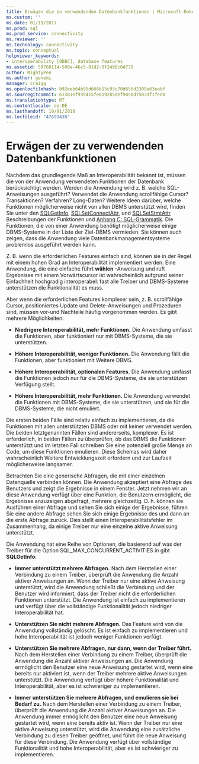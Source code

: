 ```yaml
---
title: Erwägen die zu verwendenden Datenbankfunktionen | Microsoft-Dokumentation
ms.custom: ''
ms.date: 01/19/2017
ms.prod: sql
ms.prod_service: connectivity
ms.reviewer: ''
ms.technology: connectivity
ms.topic: conceptual
helpviewer_keywords:
- interoperability [ODBC], database features
ms.assetid: 59760114-508e-46c5-81d2-8f2498c0d778
author: MightyPen
ms.author: genemi
manager: craigg
ms.openlocfilehash: b92eeb64b95d666b15c03c70d656d2309a63eabf
ms.sourcegitcommit: 61381ef939415fe019285def9450d7583df1fed0
ms.translationtype: MT
ms.contentlocale: de-DE
ms.lasthandoff: 10/01/2018
ms.locfileid: "47693438"
---
```

# <a name="considering-database-features-to-use"></a>Erwägen der zu verwendenden Datenbankfunktionen
Nachdem das grundlegende Maß an Interoperabilität bekannt ist, müssen die von der Anwendung verwendeten Funktionen der Datenbank berücksichtigt werden. Werden die Anwendung wird z. B. welche SQL-Anweisungen ausgeführt? Verwendet die Anwendung scrollfähige Cursor? Transaktionen? Verfahren? Long-Daten? Weitere Ideen darüber, welche Funktionen möglicherweise nicht von allen DBMS unterstützt wird, finden Sie unter den [SQLGetInfo](../../../odbc/reference/syntax/sqlgetinfo-function.md), [SQLSetConnectAttr](../../../odbc/reference/syntax/sqlsetconnectattr-function.md), und [SQLSetStmtAttr](../../../odbc/reference/syntax/sqlsetstmtattr-function.md) Beschreibungen der Funktionen und [ Anhang C: SQL-Grammatik](../../../odbc/reference/appendixes/appendix-c-sql-grammar.md). Die Funktionen, die von einer Anwendung benötigt möglicherweise einige DBMS-Systeme in der Liste der Ziel-DBMS vermieden. Sie können auch zeigen, dass die Anwendung viele Datenbankmanagementsysteme problemlos ausgeführt werden kann.  
  
 Z. B. wenn die erforderlichen Features einfach sind, können sie in der Regel mit einem hohen Grad an Interoperabilität implementiert werden. Eine Anwendung, die eine einfache führt **wählen** -Anweisung und ruft Ergebnisse mit einem Vorwärtscursor ist wahrscheinlich aufgrund seiner Einfachheit hochgradig interoperabel: fast alle Treiber und DBMS-Systeme unterstützen die Funktionalität es muss.  
  
 Aber wenn die erforderlichen Features komplexer sein, z. B. scrollfähige Cursor, positioniertes Update und Delete-Anweisungen und Prozeduren sind, müssen vor-und Nachteile häufig vorgenommen werden. Es gibt mehrere Möglichkeiten:  
  
-   **Niedrigere Interoperabilität, mehr Funktionen.** Die Anwendung umfasst die Funktionen, aber funktioniert nur mit DBMS-Systeme, die sie unterstützen.  
  
-   **Höhere Interoperabilität, weniger Funktionen.** Die Anwendung fällt die Funktionen, aber funktioniert mit Weitere DBMS.  
  
-   **Höhere Interoperabilität, optionalen Features.** Die Anwendung umfasst die Funktionen jedoch nur für die DBMS-Systeme, die sie unterstützen Verfügung stellt.  
  
-   **Höhere Interoperabilität, mehr Funktionen.** Die Anwendung verwendet die Funktionen mit DBMS-Systeme, die sie unterstützen, und sie für die DBMS-Systeme, die nicht emuliert.  
  
 Die ersten beiden Fälle sind relativ einfach zu implementieren, da die Funktionen mit allen unterstützten DBMS oder mit keiner verwendet werden. Die beiden letztgenannten Fällen sind andererseits, komplexer. Es ist erforderlich, in beiden Fällen zu überprüfen, ob das DBMS die Funktionen unterstützt und im letzten Fall schreiben Sie eine potenziell große Menge an Code, um diese Funktionen emulieren. Diese Schemas wird daher wahrscheinlich Weitere Entwicklungszeit erfordern und zur Laufzeit möglicherweise langsamer.  
  
 Betrachten Sie eine generische Abfragen, die mit einer einzelnen Datenquelle verbinden können. Die Anwendung akzeptiert eine Abfrage des Benutzers und zeigt die Ergebnisse in einem Fenster. Jetzt nehmen wir an diese Anwendung verfügt über eine Funktion, die Benutzern ermöglicht, die Ergebnisse anzuzeigen abgefragt, mehrere gleichzeitig. D. h. können sie Ausführen einer Abfrage und sehen Sie sich einige der Ergebnisse, führen Sie eine andere Abfrage sehen Sie sich einige Ergebnisse des und dann an die erste Abfrage zurück. Dies stellt einen Interoperabilitätsfehler im Zusammenhang, da einige Treiber nur eine einzelne aktive Anweisung unterstützt.  
  
 Die Anwendung hat eine Reihe von Optionen, die basierend auf was der Treiber für die Option SQL_MAX_CONCURRENT_ACTIVITIES in gibt **SQLGetInfo**:  
  
-   **Immer unterstützt mehrere Abfragen.** Nach dem Herstellen einer Verbindung zu einem Treiber, überprüft die Anwendung die Anzahl aktiver Anweisungen an. Wenn der Treiber nur eine aktive Anweisung unterstützt, wird die Anwendung schließt die Verbindung und der Benutzer wird informiert, dass der Treiber nicht die erforderlichen Funktionen unterstützt. Die Anwendung ist einfach zu implementieren und verfügt über die vollständige Funktionalität jedoch niedriger Interoperabilität hat.  
  
-   **Unterstützen Sie nicht mehrere Abfragen.** Das Feature wird von die Anwendung vollständig gelöscht. Es ist einfach zu implementieren und hohe Interoperabilität ist jedoch weniger Funktionen verfügt.  
  
-   **Unterstützen Sie mehrere Abfragen, nur dann, wenn der Treiber führt.** Nach dem Herstellen einer Verbindung zu einem Treiber, überprüft die Anwendung die Anzahl aktiver Anweisungen an. Die Anwendung ermöglicht den Benutzer eine neue Anweisung gestartet wird, wenn eine bereits nur aktiviert ist, wenn der Treiber mehrere aktive Anweisungen unterstützt. Die Anwendung verfügt über höhere Funktionalität und Interoperabilität, aber es ist schwieriger zu implementieren.  
  
-   **Immer unterstützen Sie mehrere Abfragen, und emulieren sie bei Bedarf zu.** Nach dem Herstellen einer Verbindung zu einem Treiber, überprüft die Anwendung die Anzahl aktiver Anweisungen an. Die Anwendung immer ermöglicht den Benutzer eine neue Anweisung gestartet wird, wenn eine bereits aktiv ist. Wenn der Treiber nur eine aktive Anweisung unterstützt, wird die Anwendung eine zusätzliche Verbindung zu diesen Treiber geöffnet, und führt die neue Anweisung für diese Verbindung. Die Anwendung verfügt über vollständige Funktionalität und hohe Interoperabilität, aber es ist schwieriger zu implementieren.
